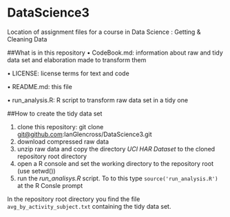# DataScience3
Location of assignment files for a course in Data Science : Getting &amp; Cleaning Data

##What is in this repository
•	CodeBook.md: information about raw and tidy data set and elaboration made to transform them

•	LICENSE: license terms for text and code

•	README.md: this file

•	run_analysis.R: R script to transform raw data set in a tidy one

##How to create the tidy data set
1.	clone this repository: git clone git@github.com:IanGlencross/DataScience3.git
2.	download compressed raw data
3.	unzip raw data and copy the directory <i>UCI HAR Dataset</i> to the cloned repository root directory
4.	open a R console and set the working directory to the repository root (use setwd())
5.	run the *run_analisys.R* script.  To to this type `source('run_analysis.R')` at the R Consle prompt
	

In the repository root directory you find the file `avg_by_activity_subject.txt` containing the tidy data set.

